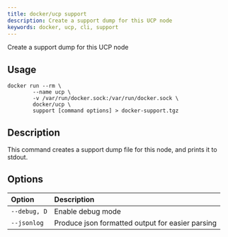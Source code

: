 ```yaml
---
title: docker/ucp support
description: Create a support dump for this UCP node
keywords: docker, ucp, cli, support
---
```


Create a support dump for this UCP node

## Usage

```
docker run --rm \
        --name ucp \
        -v /var/run/docker.sock:/var/run/docker.sock \
        docker/ucp \
        support [command options] > docker-support.tgz
```

## Description

This command creates a support dump file for this node, and prints it to stdout.

## Options

| Option                    | Description                |
|:--------------------------|:---------------------------|
|`--debug, D`|Enable debug mode|
|`--jsonlog`|Produce json formatted output for easier parsing|


